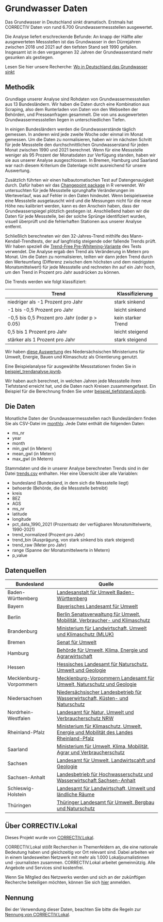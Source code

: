 # Grundwasser Daten

Das Grundwasser in Deutschland sinkt dramatisch. Erstmals hat CORRECTIV Daten von rund 6.700 Grundwassermessstellen ausgewertet.

Die Analyse liefert erschreckende Befunde: An knapp der Hälfte aller ausgewerteten Messstellen ist das Grundwasser in den Dürrejahren zwischen 2018 und 2021 auf den tiefsten Stand seit 1990 gefallen. Insgesamt ist in den vergangenen 32 Jahren der Grundwasserstand mehr gesunken als gestiegen.

Lesen Sie hier unsere Recherche: [Wo in Deutschland das Grundwasser sinkt](tk_link)

## Methodik

Grundlage unserer Analyse sind Rohdaten von Grundwassermessstellen aus 13 Bundesländern. Wir haben die Daten durch eine Kombination aus Scraping, also dem Runterladen von Daten von den Webseiten der Behörden, und Presseanfragen gesammelt. Die von uns ausgewerteten Grundwassermessstellen liegen in unterschiedlichen Tiefen.

In einigen Bundesländern werden die Grundwasserstände täglich gemessen. In anderen wird jede zweite Woche oder einmal im Monat gemessen. Um die Daten zu normalisieren, haben wir im nächsten Schritt für jede Messstelle den durchschnittlichen Grundwasserstand für jeden Monat zwischen 1990 und 2021 berechnet. Wenn für eine Messstelle weniger als 95 Prozent der Monatsdaten zur Verfügung standen, haben wir sie aus unserer Analyse ausgeschlossen. In Bremen, Hamburg und Saarland war nach diesem Kriterium die Datenlage nicht ausreichend für unsere Auswertung.

Zusätzlich führten wir einen halbautomatischen Test auf Datengenauigkeit durch. Dafür haben wir das [Changepoint package](https://rdrr.io/cran/changepoint/man/cpt.mean.html) in R verwendet. Wir untersuchten für jede Messstelle sprunghafte Veränderungen im Werteverlauf, was auf Fehler in den Daten hindeutet. Wenn beispielsweise eine Messstelle ausgetauscht wird und die Messungen nicht für die neue Höhe neu kalibriert werden, kann es den Anschein haben, dass der Grundwasserspiegel plötzlich gestiegen ist. Anschließend haben wir die Daten für jede Messstelle, bei der solche Sprünge identifiziert wurden, visuell überprüft und die fehlerhaften Stationen aus unserer Analyse entfernt.

Schließlich berechneten wir den 32-Jahres-Trend mithilfe des Mann-Kendall-Trendtests, der auf langfristig steigende oder fallende Trends prüft. Wir haben speziell die [Trend-Free Pre-Whitening-Variante](https://rdrr.io/cran/modifiedmk/man/tfpwmk.html) des Tests verwendet. Die Analyse ergab den Trend als Veränderung in Metern pro Monat. Um die Daten zu normalisieren, teilten wir dann jeden Trend durch den Werteumfang (Differenz zwischen dem höchsten und dem niedrigsten Monatsmittelwert) für jede Messstelle und rechneten ihn auf ein Jahr hoch, um den Trend in Prozent pro Jahr ausdrücken zu können.

Die Trends werden wie folgt klassifiziert:

Trend                                         | Klassifizierung    |
--------------------------------------------- | ------------------ |
niedriger als -1 Prozent pro Jahr             | stark sinkend      |
-1 bis -0,5 Prozent pro Jahr                  | leicht sinkend     |
-0,5 bis 0,5 Prozent pro Jahr (oder p > 0.05) | kein starker Trend |
0,5 bis 1 Prozent pro Jahr                    | leicht steigend    |
stärker als 1 Prozent pro Jahr                | stark steigend     |

Wir haben [diese Auswertung](https://www.google.com/url?q=https://www.umwelt.niedersachsen.de/startseite/themen/wasser/grundwasser/grundwasserbericht_niedersachsen/grundwassermenge/einfuhrung/trendanalyse/auswertungen-105741.html&sa=D&source=docs&ust=1666630468290243&usg=AOvVaw3XjlZDnmTe6a3QWsaA7UcD) des Niedersächsischen Ministeriums für Umwelt, Energie, Bauen und Klimaschutz als Orientierung genutzt.

Eine Beispielanalyse für ausgewählte Messstationen finden Sie in [beispiel_trendanalyse.ipynb](beispiel_trendanalyse.ipynb).

Wir haben auch berechnet, in welchen Jahren jede Messstelle ihren Tiefststand erreicht hat, und die Daten nach Kreisen zusammengefasst. Ein Beispiel für die Berechnung finden Sie unter [beispiel_tiefststand.ipynb](beispiel_tiefststand.ipynb).

## Die Daten

Monatliche Daten der Grundwassermessstellen nach Bundesländern finden Sie als CSV-Datei im [monthly](monthly/). Jede Datei enthält die folgenden Daten:

- ms_nr
- year
- month
- min_gwl (in Metern)
- mean_gwl (in Metern)
- max_gwl (in Metern)

Stammdaten und die in unserer Analyse berechneten Trends sind in der Datei [trends.csv](trends.csv) enthalten. Hier eine Übersicht über alle Variablen:

- bundesland (Bundesland, in dem sich die Messstelle liegt)
- behoerde (Behörde, die die Messstelle betreibt)
- kreis
- BEZ
- AGS
- ms_nr
- latitude
- longitude
- pct_data_1990_2021 (Prozentsatz der verfügbaren Monatsmittelwerte, 1990-2021)
- trend_normalized (Prozent pro Jahr)
- trend_bin (Ausprägung, von stark sinkend bis stark steigend)
- trend_raw (Meter pro Jahr)
- range (Spanne der Monatsmittelwerte in Metern)
- p_value

## Datenquellen

| Bundesland             | Quelle                                                                                                                                                            |
|------------------------|-------------------------------------------------------------------------------------------------------------------------------------------------------------------|
| Baden-Württemberg      | [Landesanstalt für Umwelt Baden-Württemberg](https://udo.lubw.baden-wuerttemberg.de/public/)                                                                      |
| Bayern                 | [Bayerisches Landesamt für Umwelt](https://www.gkd.bayern.de/de/grundwasser/oberesstockwerk)                                                                      |
| Berlin                 | [Berlin Senatsverwaltung für Umwelt, Mobilität, Verbraucher- und Klimaschutz](https://wasserportal.berlin.de/messwerte.php?anzeige=tabelle&thema=gws&nstoffid=10) |
| Brandenburg            | [Ministerium für Landwirtschaft, Umwelt und Klimaschutz (MLUK)](https://apw.brandenburg.de/)                                                                      |
| Bremen                 | [Senat für Umwelt](https://www.bauumwelt.bremen.de/)                                                                                                              |
| Hamburg                | [Behörde für Umwelt, Klima, Energie und Agrarwirtschaft](https://www.hamburg.de/bukea/)                                                                           |
| Hessen                 | [Hessisches Landesamt für Naturschutz, Umwelt und Geologie](https://lgd.hessen.de/mapapps/resources/apps/lgd/index.html?lang=de)                                  |
| Mecklenburg-Vorpommern | [Mecklenburg-Vorpommern Landesamt für Umwelt, Naturschutz und Geologie](https://www.umweltkarten.mv-regierung.de/script/)                                         |
| Niedersachsen          | [Niedersächsischer Landesbetrieb für Wasserwirtschaft, Küsten- und Naturschutz](https://www.nlwkn.niedersachsen.de/startseite/)                                   |
| Nordrhein-Westfalen    | [Landesamt für Natur, Umwelt und Verbraucherschutz NRW](https://www.lanuv.nrw.de/)                                                                                |
| Rheinland-Pfalz        | [Ministerium für Klimaschutz, Umwelt, Energie und Mobilität des Landes Rheinland-Pfalz ](https://wasserportal.rlp-umwelt.de/servlet/is/1632/)                     |
| Saarland               | [Ministerium für Umwelt, Klima, Mobilität, Agrar und Verbraucherschutz](https://www.saarland.de/mukmav/DE/home/home_node.html)                                    |
| Sachsen                | [Landesamt für Umwelt, Landwirtscahft und Geologie ](https://www.umwelt.sachsen.de/umwelt/infosysteme/ida/)                                                       |
| Sachsen-Anhalt         | [Landesbetrieb für Hochwasserschutz und Wasserwirtschaft Sachsen-Anhalt](https://gld-sa.dhi-wasy.de/GLD-Portal/)                                                  |
| Schleswig-Holstein     | [Landesamt für Landwirtschaft, Umwelt und ländliche Räume](https://www.schleswig-holstein.de/DE/landesregierung/ministerien-behoerden/LLUR/llur_node.html)        |
| Thüringen              | [Thüringer Landesamt für Umwelt, Bergbau und Naturschutz](https://antares.thueringen.de/cadenza/;jsessionid=558E43B4468DB2CA8AAE1D4D9C435C27)                     |

## Über CORRECTIV.Lokal

Dieses Projekt wurde von [CORRECTIV.Lokal](https://correctiv.org/lokal/).

CORRECTIV.Lokal stößt Recherchen in Themenfeldern an, die eine nationale Bedeutung haben und gleichzeitig vor Ort relevant sind. Dabei arbeiten wir in einem landesweiten Netzwerk mit mehr als 1.000 Lokaljournalistinnen und -journalisten zusammen. CORRECTIV.Lokal arbeitet gemeinnützig. Alle Angebote und Services sind kostenfrei.

Wenn Sie Mitglied des Netzwerks werden und sich an der zukünftigen Recherche beteiligen möchten, können Sie sich [hier](https://correctiv.org/lokal/) anmelden.

## Nennung

Bei der Verwendung dieser Daten, beachten Sie bitte die Regeln zur [Nennung von CORRECTIV.Lokal](https://docs.google.com/document/d/1qNWGf72hdjkJh2nBjvQXoAc7Flv-fkw9urfKe_PzZ9A/edit?usp=sharing).
